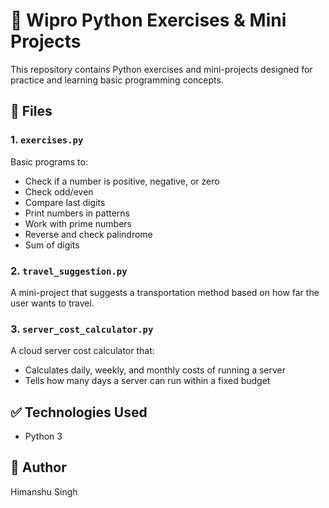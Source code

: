 # 💼 Wipro Python Exercises & Mini Projects

This repository contains Python exercises and mini-projects designed for practice and learning basic programming concepts.

## 📁 Files

### 1. `exercises.py`
Basic programs to:
- Check if a number is positive, negative, or zero
- Check odd/even
- Compare last digits
- Print numbers in patterns
- Work with prime numbers
- Reverse and check palindrome
- Sum of digits

### 2. `travel_suggestion.py`
A mini-project that suggests a transportation method based on how far the user wants to travel.

### 3. `server_cost_calculator.py`
A cloud server cost calculator that:
- Calculates daily, weekly, and monthly costs of running a server
- Tells how many days a server can run within a fixed budget

## ✅ Technologies Used
- Python 3

## 🙌 Author
Himanshu Singh
